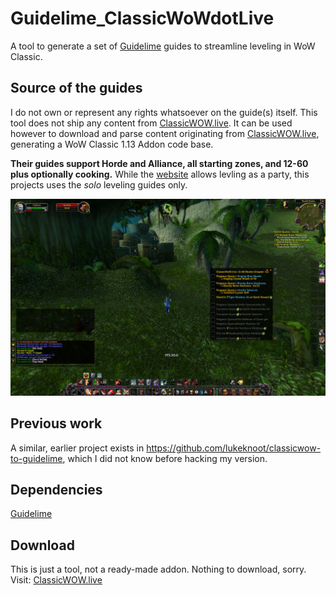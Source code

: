 # Guidelime_ClassicWoWdotLive
A tool to generate a set of [Guidelime](https://github.com/max-ri/Guidelime) guides to streamline leveling in WoW Classic.

## Source of the guides
I do not own or represent any rights whatsoever on the guide(s) itself. This tool does not ship any content from [ClassicWOW.live](https://classicwow.live/leveling). It can be used however to download and parse content originating from [ClassicWOW.live](https://classicwow.live/leveling), generating a WoW Classic 1.13 Addon code base.

**Their guides support Horde and Alliance, all starting zones, and 12-60 plus optionally cooking.** While the [website](https://classicwow.live/leveling) allows levling as a party, this projects uses the *solo* leveling guides only.

![in_action_screnshot](WoWScrnShot_123019_012753.jpg)

## Previous work
A similar, earlier project exists in https://github.com/lukeknoot/classicwow-to-guidelime, which I did not know before hacking my version.

## Dependencies
[Guidelime](https://github.com/max-ri/Guidelime)

## Download
This is just a tool, not a ready-made addon. Nothing to download, sorry. Visit: [ClassicWOW.live](https://classicwow.live/leveling)
